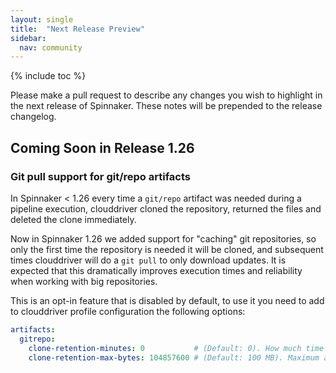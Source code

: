 ```yaml
---
layout: single
title:  "Next Release Preview"
sidebar:
  nav: community
---
```


{% include toc %}

Please make a pull request to describe any changes you wish to highlight
in the next release of Spinnaker. These notes will be prepended to the release
changelog.

## Coming Soon in Release 1.26

### Git pull support for git/repo artifacts

In Spinnaker < 1.26 every time a `git/repo` artifact was needed during a pipeline execution, clouddriver cloned the repository, returned the files and deleted the clone immediately.

Now in Spinnaker 1.26 we added support for "caching" git repositories, so only the first time the repository is needed it will be cloned, and subsequent times clouddriver will do a `git pull` to only download updates. It is expected that this dramatically improves execution times and reliability when working with big repositories.

This is an opt-in feature that is disabled by default, to use it you need to add to clouddriver profile configuration the following options:

```yaml
artifacts:
  gitrepo:
    clone-retention-minutes: 0           # (Default: 0). How much time to keep clones. 0: no retention, -1: retain forever
    clone-retention-max-bytes: 104857600 # (Default: 100 MB). Maximum amount of disk space to use for clones.
```
